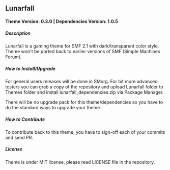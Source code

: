 ## Lunarfall

#### Theme Version: 0.3.0 | Dependencies Version: 1.0.5

##### Description
Lunarfall is a gaming theme for SMF 2.1 with dark/transparent color style. Theme won't be ported back to earlier versions of SMF (Simple Machines Forum).

##### How to Install/Upgrade
For general users releases will be done in SMorg. For bit more advanced testers you can grab a copy of the repository and upload Lunarfall folder to Themes folder and install lunarfall_dependencies.zip via Package Manager.

There will be no upgrade pack for this theme/dependencies so you have to do the standard ways to upgrade your theme.

##### How to Contribute
To contribute back to this theme, you have to sign-off each of your commits and send PR.

##### License
Theme is under MIT license, please read LICENSE file in the repository.